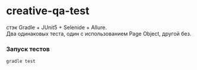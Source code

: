 # creative-qa-test
стэк Gradle + JUnit5 + Selenide + Allure. <br>
Два одинаковых теста,  один с использованием Page Object, другой без. 

### Запуск тестов
```bash
gradle test
```


